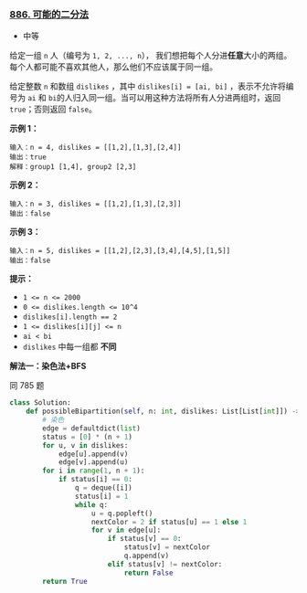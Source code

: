 ### [886. 可能的二分法](https://leetcode.cn/problems/possible-bipartition/)

- 中等

给定一组 `n` 人（编号为 `1, 2, ..., n`）， 我们想把每个人分进**任意**大小的两组。每个人都可能不喜欢其他人，那么他们不应该属于同一组。

给定整数 `n` 和数组 `dislikes` ，其中 `dislikes[i] = [ai, bi]` ，表示不允许将编号为 `ai` 和 `bi`的人归入同一组。当可以用这种方法将所有人分进两组时，返回 `true`；否则返回 `false`。

**示例 1：**

```
输入：n = 4, dislikes = [[1,2],[1,3],[2,4]]
输出：true
解释：group1 [1,4], group2 [2,3]
```

**示例 2：**

```
输入：n = 3, dislikes = [[1,2],[1,3],[2,3]]
输出：false
```

**示例 3：**

```
输入：n = 5, dislikes = [[1,2],[2,3],[3,4],[4,5],[1,5]]
输出：false
```

**提示：**

- `1 <= n <= 2000`
- `0 <= dislikes.length <= 10^4`
- `dislikes[i].length == 2`
- `1 <= dislikes[i][j] <= n`
- `ai < bi`
- `dislikes` 中每一组都 **不同**

**解法一：染色法+BFS**

同 785 题

```python
class Solution:
    def possibleBipartition(self, n: int, dislikes: List[List[int]]) -> bool:
        # 染色
        edge = defaultdict(list)
        status = [0] * (n + 1)
        for u, v in dislikes:
            edge[u].append(v)
            edge[v].append(u)
        for i in range(1, n + 1):
            if status[i] == 0:
                q = deque([i])
                status[i] = 1
                while q:
                    u = q.popleft()
                    nextColor = 2 if status[u] == 1 else 1
                    for v in edge[u]:
                        if status[v] == 0:
                            status[v] = nextColor
                            q.append(v)
                        elif status[v] != nextColor:
                            return False
        return True
```

